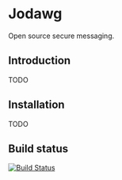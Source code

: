 
Jodawg
======

Open source secure messaging.

Introduction
------------

TODO

Installation
------------

TODO

Build status
------------

[![Build Status](https://travis-ci.org/windelbouwman/jodawg.png?branch=master)](https://travis-ci.org/windelbouwman/jodawg)


